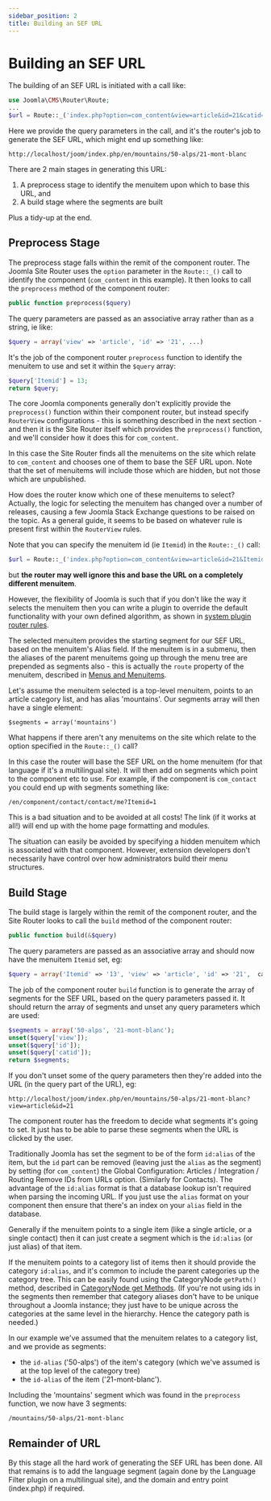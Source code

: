 ```yaml
---
sidebar_position: 2
title: Building an SEF URL
---
```

# Building an SEF URL
The building of an SEF URL is initiated with a call like:

```php
use Joomla\CMS\Router\Route;
...
$url = Route::_('index.php?option=com_content&view=article&id=21&catid=50&lang=en-GB');
```

Here we provide the query parameters in the call, and it's the router's job to generate the SEF URL, which might end up something like:

```
http://localhost/joom/index.php/en/mountains/50-alps/21-mont-blanc
```

There are 2 main stages in generating this URL:
1. A preprocess stage to identify the menuitem upon which to base this URL, and
2. A build stage where the segments are built

Plus a tidy-up at the end.

## Preprocess Stage
The preprocess stage falls within the remit of the component router. The Joomla Site Router uses the `option` parameter in the `Route::_()` call to identify the component (`com_content` in this example).  It then looks to call the `preprocess` method of the component router:

```php
public function preprocess($query)
```

The query parameters are passed as an associative array rather than as a string, ie like:

```php
$query = array('view' => 'article', 'id' => '21', ...)
```

It's the job of the component router `preprocess` function to identify the menuitem to use and set it within the `$query` array:

```php
$query['Itemid'] = 13;
return $query;
```

The core Joomla components generally don't explicitly provide the `preprocess()` function within their component router, but instead specify `RouterView` configurations - this is something described in the next section - and then it is the Site Router itself which provides the `preprocess()` function, and we'll consider how it does this for `com_content`.

In this case the Site Router finds all the menuitems on the site which relate to `com_content` and chooses one of them to base the SEF URL upon. Note that the set of menuitems will include those which are hidden, but not those which are unpublished.

How does the router know which one of these menuitems to select? Actually, the logic for selecting the menuitem has changed over a number of releases, causing a few Joomla Stack Exchange questions to be raised on the topic. As a general guide, it seems to be based on whatever rule is present first within the `RouterView` rules.

Note that you can specify the menuitem id (ie `Itemid`) in the `Route::_()` call:

```php
$url = Route::_('index.php?option=com_content&view=article&id=21&Itemid=6); ?>
```

but **the router may well ignore this and base the URL on a completely different menuitem**.

However, the flexibility of Joomla is such that if you don't like the way it selects the menuitem then you can write a plugin to override the default functionality with your own defined algorithm, as shown in [system plugin router rules](../../building-extensions/plugins/system-plugin-router-rules.md). 

The selected menuitem provides the starting segment for our SEF URL, based on the menuitem's Alias field. If the menuitem is in a submenu, then the aliases of the parent menuitems going up through the menu tree are prepended as segments also - this is actually the `route` property of the menuitem, described in [Menus and Menuitems](../menus-menuitems.md#properties-and-parameters).

Let's assume the menuitem selected is a top-level menuitem, points to an article category list, and has alias 'mountains'. Our segments array will then have a single element:

```
$segments = array('mountains')
```

What happens if there aren't any menuitems on the site which relate to the option specified in the `Route::_()` call?

In this case the router will base the SEF URL on the home menuitem (for that language if it's a multilingual site). It will then add on segments which point to the component etc to use. For example, if the component is `com_contact` you could end up with segments something like:

```
/en/component/contact/contact/me?Itemid=1
```

This is a bad situation and to be avoided at all costs! The link (if it works at all!) will end up with the home page formatting and modules. 

The situation can easily be avoided by specifying a hidden menuitem which is associated with that component. However, extension developers don't necessarily have control over how administrators build their menu structures. 

## Build Stage
The build stage is largely within the remit of the component router, and the Site Router looks to call the `build` method of the component router:

```php
public function build(&$query)
```

The query parameters are passed as an associative array and should now have the menuitem `Itemid` set, eg:

```php
$query = array('Itemid' => '13', 'view' => 'article', 'id' => '21',  catid => '50', ...)
```

The job of the component router `build` function is to generate the array of segments for the SEF URL, based on the query parameters passed it. It should return the array of segments and unset any query parameters which are used:

```php
$segments = array('50-alps', '21-mont-blanc');
unset($query['view']);
unset($query['id']);
unset($query['catid']);
return $segments;
```

If you don't unset some of the query parameters then they're added into the URL (in the query part of the URL), eg:

```
http://localhost/joom/index.php/en/mountains/50-alps/21-mont-blanc?view=article&id=21
```

The component router has the freedom to decide what segments it's going to set. It just has to be able to parse these segments when the URL is clicked by the user. 

Traditionally Joomla has set the segment to be of the form `id:alias` of the item, but the `id` part can be removed (leaving just the `alias` as the segment) by setting (for `com_content`) the Global Configuration: Articles / Integration / Routing Remove IDs from URLs option. (Similarly for Contacts). The advantage of the `id:alias` format is that a database lookup isn't required when parsing the incoming URL. If you just use the `alias` format on your component then ensure that there's an index on your `alias` field in the database. 

Generally if the menuitem points to a single item (like a single article, or a single contact) then it can just create a segment which is the `id:alias` (or just alias) of that item. 

If the menuitem points to a category list of items then it should provide the category `id:alias`, and it's common to include the parent categories up the category tree. This can be easily found using the CategoryNode `getPath()` method, described in [CategoryNode get Methods](../categories/using-categories-api.md#categorynode-get-methods). (If you're not using ids in the segments then remember that category aliases don't have to be unique throughout a Joomla instance; they just have to be unique across the categories at the same level in the hierarchy. Hence the category path is needed.)

In our example we've assumed that the menuitem relates to a category list, and we provide as segments:
- the `id-alias` ('50-alps') of the item's category (which we've assumed is at the top level of the category tree)
- the `id-alias` of the item ('21-mont-blanc').

Including the 'mountains' segment which was found in the `preprocess` function, we now have 3 segments:

```
/mountains/50-alps/21-mont-blanc
```

## Remainder of URL
By this stage all the hard work of generating the SEF URL has been done. All that remains is to add the language segment (again done by the Language Filter plugin on a multilingual site), and the domain and entry point (index.php) if required.